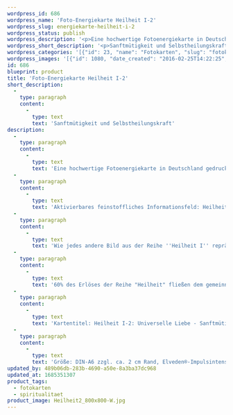 ```yaml
---
wordpress_id: 686
wordpress_name: 'Foto-Energiekarte Heilheit I-2'
wordpress_slug: energiekarte-heilheit-i-2
wordpress_status: publish
wordpress_description: '<p>Eine hochwertige Fotoenergiekarte in Deutschland gedruckt und in Handarbeit laminiert.  Sie ist in Postkartengröße (DIN-A6) gut zu transportieren und kann auch auf den Körper aufgelegt werden.</p><p>Aktivierbares feinstoffliches Informationsfeld: Heilheit - Universelle Liebe - Sanftmütigkeit &amp; Selbstheilung: Ein Zustand innerer Heilheit, der sich ausbreiten kann im eigenen System. Auf Basis von Sanftmütigkeit die eigene Selbstheilungskraft stärken und einsetzen. Das Energiefeld dieses Bildes möchte daran erinneren, dass jeder von uns in sich einen immensen Schatz an Wissen und Fähigkeiten besitzt, sein Leben auf die förderlichste Art und Weise zu gestalten.<br />Wie jedes andere Bild aus der Reihe ''Heilheit I'' repräsentiert auch dieses die stimmige Erfahrung, eingebunden zu sein in das, was wir "universelle Liebe" nennen. Sie repräsentieren besonders "reine" und "komplexe Felder der Elveden® Energiebilder.</p><p>60% des Erlöses der Reihe "Heilheit" fließen dem <a href="http://www.elveden.de/foerderverein/">gemeinnützigen Elveden Förderverein e.V.</a> zu.</p><p>Kartentitel: Heilheit I-2: Universelle Liebe - Sanftmütigkeit &amp; Selbstheilung. Reihe: Heilheit</p><p>Größe: DIN-A6 zzgl. ca. 2 cm Rand, Elveden®-Impulsintensität: DIN-A4-A7: Et0, DIN-A8: Et1<br />Andere Formate sind individuell für Sie innerhalb weniger Tage herstellbar. Bitte kontaktieren Sie uns hierfür unter <a href="mailto:info@elvedenverlag.de">info@elvedenverlag.de</a>.</p><p><a href="https://my.feenbaum.de/anwendung-energiebilder-foto-laminiert/">Anwendungshinweise</a>      <a href="https://my.feenbaum.de/produktinformationen-fotokarten/">Produktinformationen</a></p>'
wordpress_short_description: '<p>Sanftmütigkeit und Selbstheilungskraft<br /><em>Hinweis: Das Wasserzeichen „Elveden Verlag Energiebild“ wird nicht mit gedruckt</em></p>'
wordpress_categories: '[{"id": 23, "name": "Fotokarten", "slug": "fotokarten"}, {"id": 36, "name": "Spiritualit\u00e4t", "slug": "spiritualitaet"}]'
wordpress_images: '[{"id": 1080, "date_created": "2016-02-25T14:22:25", "date_created_gmt": "2016-02-25T12:22:25", "date_modified": "2016-02-25T14:22:25", "date_modified_gmt": "2016-02-25T12:22:25", "src": "https://my.feenbaum.de/wp-content/uploads/2016/02/Heilheit2_800x800-W.jpg", "name": "Heilheit2_800x800-W", "alt": ""}]'
id: 686
blueprint: product
title: 'Foto-Energiekarte Heilheit I-2'
short_description:
  -
    type: paragraph
    content:
      -
        type: text
        text: 'Sanftmütigkeit und Selbstheilungskraft'
description:
  -
    type: paragraph
    content:
      -
        type: text
        text: 'Eine hochwertige Fotoenergiekarte in Deutschland gedruckt und in Handarbeit laminiert.  Sie ist in Postkartengröße (DIN-A6) gut zu transportieren und kann auch auf den Körper aufgelegt werden.'
  -
    type: paragraph
    content:
      -
        type: text
        text: 'Aktivierbares feinstoffliches Informationsfeld: Heilheit - Universelle Liebe - Sanftmütigkeit & Selbstheilung: Ein Zustand innerer Heilheit, der sich ausbreiten kann im eigenen System. Auf Basis von Sanftmütigkeit die eigene Selbstheilungskraft stärken und einsetzen. Das Energiefeld dieses Bildes möchte daran erinneren, dass jeder von uns in sich einen immensen Schatz an Wissen und Fähigkeiten besitzt, sein Leben auf die förderlichste Art und Weise zu gestalten.'
  -
    type: paragraph
    content:
      -
        type: text
        text: 'Wie jedes andere Bild aus der Reihe ''Heilheit I'' repräsentiert auch dieses die stimmige Erfahrung, eingebunden zu sein in das, was wir "universelle Liebe" nennen. Sie repräsentieren besonders "reine" und "komplexe Felder der Elveden® Energiebilder.'
  -
    type: paragraph
    content:
      -
        type: text
        text: '60% des Erlöses der Reihe "Heilheit" fließen dem gemeinnützigen Elveden Förderverein e.V. zu.'
  -
    type: paragraph
    content:
      -
        type: text
        text: 'Kartentitel: Heilheit I-2: Universelle Liebe - Sanftmütigkeit & Selbstheilung. Reihe: Heilheit'
  -
    type: paragraph
    content:
      -
        type: text
        text: 'Größe: DIN-A6 zzgl. ca. 2 cm Rand, Elveden®-Impulsintensität: DIN-A4-A7: Et0, DIN-A8: Et1'
updated_by: 489b06db-283b-4690-a50e-8a3ba37dc968
updated_at: 1685351307
product_tags:
  - fotokarten
  - spiritualitaet
product_image: Heilheit2_800x800-W.jpg
---
```

